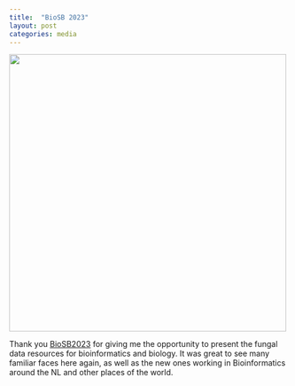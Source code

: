 ```yaml
---
title:  "BioSB 2023"
layout: post
categories: media
---
```


<img src="https://vuthuyduong.github.io/photos/BioSB2023_DV.jpg" height="500"/>

Thank you [BioSB2023](https://www.aanmelder.nl/biosb2023) for giving me the opportunity to present the fungal data resources for bioinformatics and biology. It was great to see many familiar faces here again, as well as the new ones working in Bioinformatics around the NL and other places of the world.

